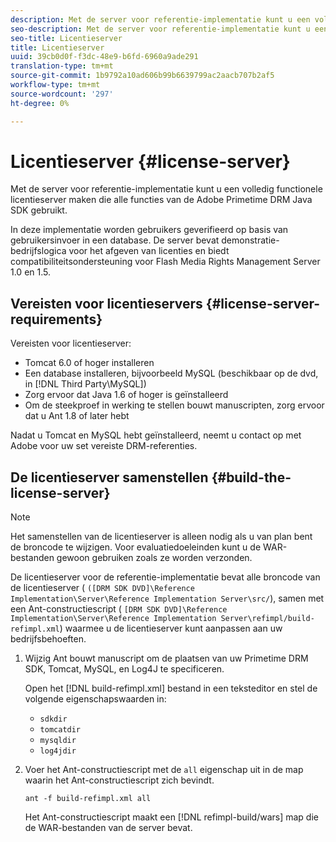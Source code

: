 ```yaml
---
description: Met de server voor referentie-implementatie kunt u een volledig functionele licentieserver maken die alle functies van de Adobe Primetime DRM Java SDK gebruikt.
seo-description: Met de server voor referentie-implementatie kunt u een volledig functionele licentieserver maken die alle functies van de Adobe Primetime DRM Java SDK gebruikt.
seo-title: Licentieserver
title: Licentieserver
uuid: 39cb0d0f-f3dc-48e9-b6fd-6960a9ade291
translation-type: tm+mt
source-git-commit: 1b9792a10ad606b99b6639799ac2aacb707b2af5
workflow-type: tm+mt
source-wordcount: '297'
ht-degree: 0%

---
```



# Licentieserver {#license-server}

Met de server voor referentie-implementatie kunt u een volledig functionele licentieserver maken die alle functies van de Adobe Primetime DRM Java SDK gebruikt.

In deze implementatie worden gebruikers geverifieerd op basis van gebruikersinvoer in een database. De server bevat demonstratie-bedrijfslogica voor het afgeven van licenties en biedt compatibiliteitsondersteuning voor Flash Media Rights Management Server 1.0 en 1.5.

## Vereisten voor licentieservers {#license-server-requirements}

Vereisten voor licentieserver:

* Tomcat 6.0 of hoger installeren
* Een database installeren, bijvoorbeeld MySQL (beschikbaar op de dvd, in [!DNL Third Party\MySQL])
* Zorg ervoor dat Java 1.6 of hoger is geïnstalleerd
* Om de steekproef in werking te stellen bouwt manuscripten, zorg ervoor dat u Ant 1.8 of later hebt

Nadat u Tomcat en MySQL hebt geïnstalleerd, neemt u contact op met Adobe voor uw set vereiste DRM-referenties.

## De licentieserver samenstellen {#build-the-license-server}

>[!NOTE]
>
>Het samenstellen van de licentieserver is alleen nodig als u van plan bent de broncode te wijzigen. Voor evaluatiedoeleinden kunt u de WAR-bestanden gewoon gebruiken zoals ze worden verzonden.

De licentieserver voor de referentie-implementatie bevat alle broncode van de licentieserver ( `([DRM SDK DVD]\Reference Implementation\Server\Reference Implementation Server\src/`), samen met een Ant-constructiescript ( `[DRM SDK DVD]\Reference Implementation\Server\Reference Implementation Server\refimpl/build-refimpl.xml`) waarmee u de licentieserver kunt aanpassen aan uw bedrijfsbehoeften.

1. Wijzig Ant bouwt manuscript om de plaatsen van uw Primetime DRM SDK, Tomcat, MySQL, en Log4J te specificeren.

   Open het [!DNL build-refimpl.xml] bestand in een teksteditor en stel de volgende eigenschapswaarden in:

   * `sdkdir`
   * `tomcatdir`
   * `mysqldir`
   * `log4jdir`

1. Voer het Ant-constructiescript met de `all` eigenschap uit in de map waarin het Ant-constructiescript zich bevindt.

   ```
   ant -f build-refimpl.xml all
   ```

   Het Ant-constructiescript maakt een [!DNL refimpl-build/wars] map die de WAR-bestanden van de server bevat.
